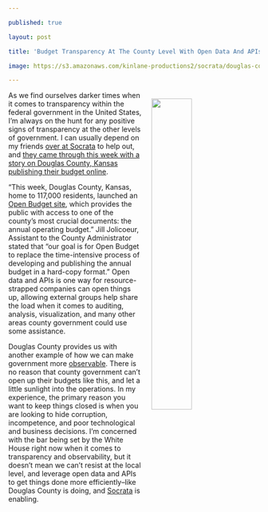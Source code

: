 ---
published: true
layout: post
title: 'Budget Transparency At The County Level With Open Data And APIs'
image: https://s3.amazonaws.com/kinlane-productions2/socrata/douglas-county-operating-budget-768x485.png
---

<p><a href="https://socrata.com/blog/douglas-county-open-budget-invites-public-explore-annual-budget/"><img src="https://s3.amazonaws.com/kinlane-productions2/socrata/douglas-county-operating-budget-768x485.png" align="right" width="40%" style="padding: 15px;" /></a>
<p>As we find ourselves darker times when it comes to transparency within the federal government in the United States, I’m always on the hunt for any positive signs of transparency at the other levels of government. I can usually depend on my friends <a href="https://socrata.com">over at Socrata</a> to help out, and <a href="https://socrata.com/blog/douglas-county-open-budget-invites-public-explore-annual-budget/">they came through this week with a story on Douglas County, Kansas publishing their budget online</a>.

<p>“This week, Douglas County, Kansas, home to 117,000 residents, launched an <a href="http://budget.douglascountyks.org/">Open Budget site</a>, which provides the public with access to one of the county’s most crucial documents: the annual operating budget.” Jill Jolicoeur, Assistant to the County Administrator stated that “our goal is for Open Budget to replace the time-intensive process of developing and publishing the annual budget in a hard-copy format.” Open data and APIs is one way for resource-strapped companies can open things up, allowing external groups help share the load when it comes to auditing, analysis, visualization, and many other areas county government could use some assistance.

<p>Douglas County provides us with another example of how we can make government more <a href="http://observability.apievangelist.com/">observable</a>. There is no reason that county government can’t open up their budgets like this, and let a little sunlight into the operations. In my experience, the primary reason you want to keep things closed is when you are looking to hide corruption, incompetence, and poor technological and business decisions. I’m concerned with the bar being set by the White House right now when it comes to transparency and observability, but it doesn’t mean we can’t resist at the local level, and leverage open data and APIs to get things done more efficiently–like Douglas County is doing, and <a href="https://socrata.com">Socrata</a> is enabling.


